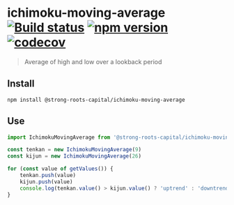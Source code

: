 # ichimoku-moving-average [![Build status](https://travis-ci.org/strong-roots-capital/ichimoku-moving-average.svg?branch=master)](https://travis-ci.org/strong-roots-capital/ichimoku-moving-average) [![npm version](https://img.shields.io/npm/v/@strong-roots-capital/ichimoku-moving-average.svg)](https://npmjs.org/package/@strong-roots-capital/ichimoku-moving-average) [![codecov](https://codecov.io/gh/strong-roots-capital/ichimoku-moving-average/branch/master/graph/badge.svg)](https://codecov.io/gh/strong-roots-capital/ichimoku-moving-average)

> Average of high and low over a lookback period

## Install

```shell
npm install @strong-roots-capital/ichimoku-moving-average
```

## Use

```typescript
import IchimokuMovingAverage from '@strong-roots-capital/ichimoku-moving-average'

const tenkan = new IchimokuMovingAverage(9)
const kijun = new IchimokuMovingAverage(26)

for (const value of getValues()) {
    tenkan.push(value)
    kijun.push(value)
    console.log(tenkan.value() > kijun.value() ? 'uptrend' : 'downtrend')
}
```
